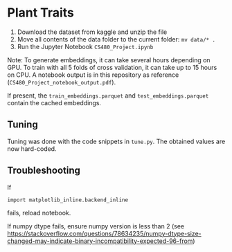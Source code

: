 # Plant Traits

1. Download the dataset from kaggle and unzip the file
2. Move all contents of the data folder to the current folder: `mv data/* .`
3. Run the Jupyter Notebook `CS480_Project.ipynb`


Note: To generate embeddings, it can take several hours depending on GPU. To train with all 5 folds of cross validation, it can take up to 15 hours on CPU. A notebook output is in this repository as reference (`CS480_Project_notebook_output.pdf`).

If present, the `train_embeddings.parquet` and `test_embeddings.parquet` contain the cached embeddings. 

## Tuning
Tuning was done with the code snippets in `tune.py`. The obtained values are now hard-coded.


## Troubleshooting
If 
```
import matplotlib_inline.backend_inline
```
fails, reload notebook.

If numpy dtype fails, ensure numpy version is less than 2 (see https://stackoverflow.com/questions/78634235/numpy-dtype-size-changed-may-indicate-binary-incompatibility-expected-96-from)